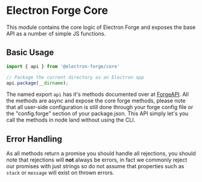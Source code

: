 # Electron Forge Core

This module contains the core logic of Electron Forge and exposes the base
API as a number of simple JS functions.

## Basic Usage

```js
import { api } from '@electron-forge/core'

// Package the current directory as an Electron app
api.package(__dirname);
```

The named export `api` has it's methods documented over at [ForgeAPI](https://js.electronforge.io/api/core/classes/forgeapi).
All the methods are async and expose the core forge methods, please note that all
user-side configuration is still done through your forge config file or the "config.forge"
section of your package.json.  This API simply let's you call the methods in
node land without using the CLI.

## Error Handling

As all methods return a promise you should handle all rejections, you should note
that rejections will **not** always be errors, in fact we commonly reject our
promises with just strings so do not assume that properties such as `stack` or
`message` will exist on thrown errors.
